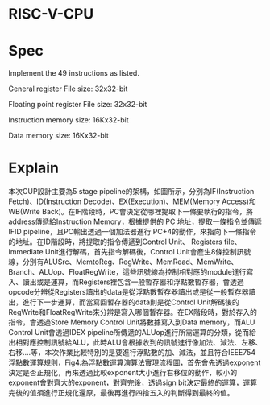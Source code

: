 # RISC-V-CPU


# Spec

Implement the 49 instructions as listed.

General register File size: 32x32-bit

Floating point register File size: 32x32-bit

Instruction memory size: 16Kx32-bit

Data memory size: 16Kx32-bit


# Explain


本次CUP設計主要為5 stage pipeline的架構，如圖所示，分別為IF(Instruction Fetch)、ID(Instruction Decode)、EX(Execution)、MEM(Memory Access)和WB(Write Back)。在IF階段時，PC會決定從哪裡提取下一條要執行的指令，將address傳遞給Instruction Memory，根據提供的 PC 地址，提取一條指令並傳遞IFID  pipeline，且PC輸出透過一個加法器進行 PC+4的動作，來指向下一條指令的地址。在ID階段時，將提取的指令傳遞到Control Unit、 Registers file、Immediate Unit進行解碼，首先指令解碼後，Control Unit會產生8條控制訊號線，分別有ALUSrc、MemtoReg、RegWrite、MemRead、MemWrite、Branch、ALUop、FloatRegWrite，這些訊號線為控制相對應的module進行寫入、讀出或是運算，而Registers裡包含一般暫存器和浮點數暫存器，會透過opcode分辨從Registers讀出的data是從浮點數暫存器讀出或是從一般暫存器讀出，進行下一步運算，而當寫回暫存器的data則是從Control Unit解碼後的RegWrite和FloatRegWrite來分辨是寫入哪個暫存器。在EX階段時，對於存入的指令，會透過Store Memory Control Unit將數據寫入到Data memory，而ALU Control Unit會透過IDEX  pipeline所傳遞的ALUop進行所需運算的分類，從而給出相對應控制訊號給ALU，此時ALU會根據收到的訊號進行像加法、減法、左移、右移….等，本次作業比較特別的是要進行浮點數的加、減法，並且符合IEEE754浮點數運算規則，Fig4.為浮點數運算演算法實現流程圖，首先會先透過exponent決定是否正規化，再來透過比較exponent大小進行右移位的動作，較小的exponent會對齊大的exponent，對齊完後，透過sign bit決定最終的運算，運算完後的值須進行正規化還原，最後再進行四捨五入的判斷得到最終的值。
